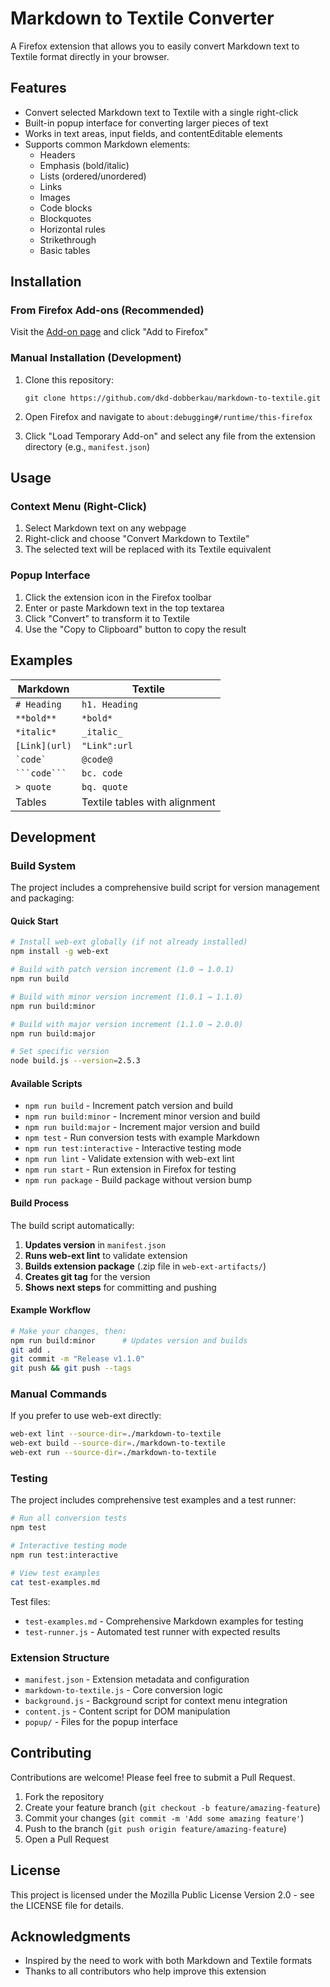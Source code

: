 # Markdown to Textile Converter

A Firefox extension that allows you to easily convert Markdown text to Textile format directly in your browser.

## Features

- Convert selected Markdown text to Textile with a single right-click
- Built-in popup interface for converting larger pieces of text
- Works in text areas, input fields, and contentEditable elements
- Supports common Markdown elements:
  - Headers
  - Emphasis (bold/italic)
  - Lists (ordered/unordered)
  - Links
  - Images
  - Code blocks
  - Blockquotes
  - Horizontal rules
  - Strikethrough
  - Basic tables

## Installation

### From Firefox Add-ons (Recommended)

Visit the [Add-on page](https://addons.mozilla.org/de/firefox/addon/markdown-to-textile-converter/) and click "Add to Firefox"

### Manual Installation (Development)

1. Clone this repository:
   ```
   git clone https://github.com/dkd-dobberkau/markdown-to-textile.git
   ```

2. Open Firefox and navigate to `about:debugging#/runtime/this-firefox`

3. Click "Load Temporary Add-on" and select any file from the extension directory (e.g., `manifest.json`)

## Usage

### Context Menu (Right-Click)

1. Select Markdown text on any webpage
2. Right-click and choose "Convert Markdown to Textile"
3. The selected text will be replaced with its Textile equivalent

### Popup Interface

1. Click the extension icon in the Firefox toolbar
2. Enter or paste Markdown text in the top textarea
3. Click "Convert" to transform it to Textile
4. Use the "Copy to Clipboard" button to copy the result

## Examples

| Markdown | Textile |
|----------|---------|
| `# Heading` | `h1. Heading` |
| `**bold**` | `*bold*` |
| `*italic*` | `_italic_` |
| `[Link](url)` | `"Link":url` |
| ``` `code` ``` | `@code@` |
| ` ```code``` ` | `bc. code` |
| `> quote` | `bq. quote` |
| Tables | Textile tables with alignment |

## Development

### Build System

The project includes a comprehensive build script for version management and packaging:

#### Quick Start
```bash
# Install web-ext globally (if not already installed)
npm install -g web-ext

# Build with patch version increment (1.0 → 1.0.1)
npm run build

# Build with minor version increment (1.0.1 → 1.1.0)
npm run build:minor

# Build with major version increment (1.1.0 → 2.0.0)
npm run build:major

# Set specific version
node build.js --version=2.5.3
```

#### Available Scripts
- `npm run build` - Increment patch version and build
- `npm run build:minor` - Increment minor version and build
- `npm run build:major` - Increment major version and build
- `npm test` - Run conversion tests with example Markdown
- `npm run test:interactive` - Interactive testing mode
- `npm run lint` - Validate extension with web-ext lint
- `npm run start` - Run extension in Firefox for testing
- `npm run package` - Build package without version bump

#### Build Process
The build script automatically:
1. **Updates version** in `manifest.json`
2. **Runs web-ext lint** to validate extension
3. **Builds extension package** (.zip file in `web-ext-artifacts/`)
4. **Creates git tag** for the version
5. **Shows next steps** for committing and pushing

#### Example Workflow
```bash
# Make your changes, then:
npm run build:minor      # Updates version and builds
git add .
git commit -m "Release v1.1.0"
git push && git push --tags
```

### Manual Commands
If you prefer to use web-ext directly:
```bash
web-ext lint --source-dir=./markdown-to-textile
web-ext build --source-dir=./markdown-to-textile
web-ext run --source-dir=./markdown-to-textile
```

### Testing

The project includes comprehensive test examples and a test runner:

```bash
# Run all conversion tests
npm test

# Interactive testing mode
npm run test:interactive

# View test examples
cat test-examples.md
```

Test files:
- `test-examples.md` - Comprehensive Markdown examples for testing
- `test-runner.js` - Automated test runner with expected results

### Extension Structure

- `manifest.json` - Extension metadata and configuration
- `markdown-to-textile.js` - Core conversion logic
- `background.js` - Background script for context menu integration
- `content.js` - Content script for DOM manipulation
- `popup/` - Files for the popup interface

## Contributing

Contributions are welcome! Please feel free to submit a Pull Request.

1. Fork the repository
2. Create your feature branch (`git checkout -b feature/amazing-feature`)
3. Commit your changes (`git commit -m 'Add some amazing feature'`)
4. Push to the branch (`git push origin feature/amazing-feature`)
5. Open a Pull Request

## License

This project is licensed under the Mozilla Public License Version 2.0 - see the LICENSE file for details.

## Acknowledgments

- Inspired by the need to work with both Markdown and Textile formats
- Thanks to all contributors who help improve this extension
